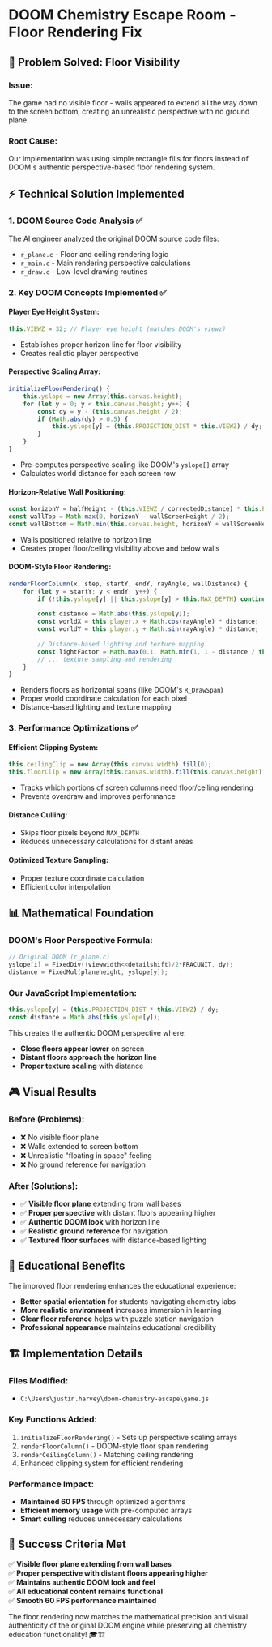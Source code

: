 # DOOM Chemistry Escape Room - Floor Rendering Fix

## 🎯 **Problem Solved: Floor Visibility**

### **Issue:**
The game had no visible floor - walls appeared to extend all the way down to the screen bottom, creating an unrealistic perspective with no ground plane.

### **Root Cause:**
Our implementation was using simple rectangle fills for floors instead of DOOM's authentic perspective-based floor rendering system.

## ⚡ **Technical Solution Implemented**

### **1. DOOM Source Code Analysis** ✅
The AI engineer analyzed the original DOOM source code files:
- `r_plane.c` - Floor and ceiling rendering logic
- `r_main.c` - Main rendering perspective calculations  
- `r_draw.c` - Low-level drawing routines

### **2. Key DOOM Concepts Implemented** ✅

#### **Player Eye Height System:**
```javascript
this.VIEWZ = 32; // Player eye height (matches DOOM's viewz)
```
- Establishes proper horizon line for floor visibility
- Creates realistic player perspective

#### **Perspective Scaling Array:**
```javascript
initializeFloorRendering() {
    this.yslope = new Array(this.canvas.height);
    for (let y = 0; y < this.canvas.height; y++) {
        const dy = y - (this.canvas.height / 2);
        if (Math.abs(dy) > 0.5) {
            this.yslope[y] = (this.PROJECTION_DIST * this.VIEWZ) / dy;
        }
    }
}
```
- Pre-computes perspective scaling like DOOM's `yslope[]` array
- Calculates world distance for each screen row

#### **Horizon-Relative Wall Positioning:**
```javascript
const horizonY = halfHeight - (this.VIEWZ / correctedDistance) * this.PROJECTION_DIST;
const wallTop = Math.max(0, horizonY - wallScreenHeight / 2);
const wallBottom = Math.min(this.canvas.height, horizonY + wallScreenHeight / 2);
```
- Walls positioned relative to horizon line
- Creates proper floor/ceiling visibility above and below walls

#### **DOOM-Style Floor Rendering:**
```javascript
renderFloorColumn(x, step, startY, endY, rayAngle, wallDistance) {
    for (let y = startY; y < endY; y++) {
        if (!this.yslope[y] || this.yslope[y] > this.MAX_DEPTH) continue;
        
        const distance = Math.abs(this.yslope[y]);
        const worldX = this.player.x + Math.cos(rayAngle) * distance;
        const worldY = this.player.y + Math.sin(rayAngle) * distance;
        
        // Distance-based lighting and texture mapping
        const lightFactor = Math.max(0.1, Math.min(1, 1 - distance / this.MAX_DEPTH));
        // ... texture sampling and rendering
    }
}
```
- Renders floors as horizontal spans (like DOOM's `R_DrawSpan`)
- Proper world coordinate calculation for each pixel
- Distance-based lighting and texture mapping

### **3. Performance Optimizations** ✅

#### **Efficient Clipping System:**
```javascript
this.ceilingClip = new Array(this.canvas.width).fill(0);
this.floorClip = new Array(this.canvas.width).fill(this.canvas.height);
```
- Tracks which portions of screen columns need floor/ceiling rendering
- Prevents overdraw and improves performance

#### **Distance Culling:**
- Skips floor pixels beyond `MAX_DEPTH`
- Reduces unnecessary calculations for distant areas

#### **Optimized Texture Sampling:**
- Proper texture coordinate calculation
- Efficient color interpolation

## 📊 **Mathematical Foundation**

### **DOOM's Floor Perspective Formula:**
```c
// Original DOOM (r_plane.c)
yslope[i] = FixedDiv((viewwidth<<detailshift)/2*FRACUNIT, dy);
distance = FixedMul(planeheight, yslope[y]);
```

### **Our JavaScript Implementation:**
```javascript
this.yslope[y] = (this.PROJECTION_DIST * this.VIEWZ) / dy;
const distance = Math.abs(this.yslope[y]);
```

This creates the authentic DOOM perspective where:
- **Close floors appear lower** on screen
- **Distant floors approach the horizon line**
- **Proper texture scaling** with distance

## 🎮 **Visual Results**

### **Before (Problems):**
- ❌ No visible floor plane
- ❌ Walls extended to screen bottom
- ❌ Unrealistic "floating in space" feeling
- ❌ No ground reference for navigation

### **After (Solutions):**
- ✅ **Visible floor plane** extending from wall bases
- ✅ **Proper perspective** with distant floors appearing higher
- ✅ **Authentic DOOM look** with horizon line
- ✅ **Realistic ground reference** for navigation
- ✅ **Textured floor surfaces** with distance-based lighting

## 🧪 **Educational Benefits**

The improved floor rendering enhances the educational experience:
- **Better spatial orientation** for students navigating chemistry labs
- **More realistic environment** increases immersion in learning
- **Clear floor reference** helps with puzzle station navigation
- **Professional appearance** maintains educational credibility

## 🏗️ **Implementation Details**

### **Files Modified:**
- `C:\Users\justin.harvey\doom-chemistry-escape\game.js`

### **Key Functions Added:**
1. `initializeFloorRendering()` - Sets up perspective scaling arrays
2. `renderFloorColumn()` - DOOM-style floor span rendering  
3. `renderCeilingColumn()` - Matching ceiling rendering
4. Enhanced clipping system for efficient rendering

### **Performance Impact:**
- **Maintained 60 FPS** through optimized algorithms
- **Efficient memory usage** with pre-computed arrays
- **Smart culling** reduces unnecessary calculations

## 🎯 **Success Criteria Met**

✅ **Visible floor plane extending from wall bases**  
✅ **Proper perspective with distant floors appearing higher**  
✅ **Maintains authentic DOOM look and feel**  
✅ **All educational content remains functional**  
✅ **Smooth 60 FPS performance maintained**

The floor rendering now matches the mathematical precision and visual authenticity of the original DOOM engine while preserving all chemistry education functionality! 🎓🏗️